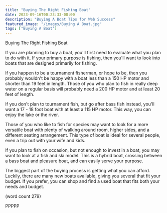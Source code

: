 ```yaml
---
title: "Buying The Right Fishing Boat"
date: 2023-09-16T00:23:33-08:00
description: "Buying A Boat Tips for Web Success"
featured_image: "/images/Buying A Boat.jpg"
tags: ["Buying A Boat"]
---
```


Buying The Right Fishing Boat

If you are planning to buy a boat, you'll first need
to evaluate what you plan to do with it.  If your
primary purpose is fishing, then you'll want to 
look into boats that are designed primarily for
fishing.

If you happen to be a tournament fisherman, or hope
to be, then you probably wouldn't be happy with a 
boat less than a 150 HP motor and shorter than 19
feet in length.  Those of you who plan to fish in 
really deep water on a regular basis will probably
need a 200 HP motor and at least 20 feet of length.

If you don't plan to tournament fish, but go after
bass fish instead, you'll want a 17 - 18 foot boat
with at least a 115 HP motor.  This way, you can 
enjoy the lake or the river.

Those of you who like to fish for species may want
to look for a more versatile boat with plenty of 
walking around room, higher sides, and a different
seating arrangement.  This type of boat is ideal 
for several people, even a trip out with your 
wife and kids.

If you plan to fish on occasion, but not enough
to invest in a boat, you may want to look at a 
fish and ski model.  This is a hybrid boat, crossing
between a bass boat and pleasure boat, and can
easily serve your purpose.

The biggest part of the buying process is getting
what you can afford.  Luckily, there are many new
boats available, giving you several that fit your
budget.  If you prefer, you can shop and find a used
boat that fits both your needs and budget.

(word count 279)

PPPPP
